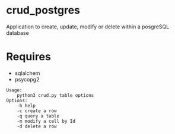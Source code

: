 # crud_postgres
Application to create, update, modify or delete within a posgreSQL database

# Requires

* sqlalchem
* psycopg2

```
Usage:
    python3 crud.py table options
Options:
    -h help
    -c create a row
    -q query a table
    -m modify a cell by Id
    -d delete a row
```